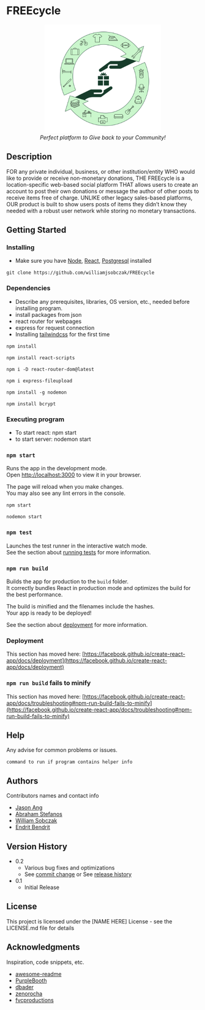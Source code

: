 # FREEcycle

<div align="center">
  <img src="client/public/freecyclelogo.png" alt="Logo Alt Text">
  <br>
  <em>Perfect platform to Give back to your Community!</em>
</div>


## Description

FOR any private individual, business, or other institution/entity WHO would like to provide or receive non-monetary donations, THE FREEcycle is a location-specific web-based social platform THAT allows users to create an account to post their own donations or message the author of other posts to receive items free of charge. UNLIKE other legacy sales-based platforms, OUR product is built to show users posts of items they didn’t know they needed with a robust user network while storing no monetary transactions.

## Getting Started


### Installing

* Make sure you have [Node](https://nodejs.org/en), [React](https://react.dev/), [Postgresql](https://www.postgresql.org/) installed
```
git clone https://github.com/williamjsobczak/FREEcycle
```


### Dependencies

* Describe any prerequisites, libraries, OS version, etc., needed before installing program.
* install packages from json
* react router for webpages
* express for request connection
* Installing [tailwindcss](https://tailwindcss.com/docs/guides/create-react-app) for the first time
```
npm install
```
```
npm install react-scripts
```
```
npm i -D react-router-dom@latest
```
```
npm i express-fileupload
```
```
npm install -g nodemon
```
```
npm install bcrypt
```


### Executing program

*  To start react: npm start
*  to start server: nodemon start

### `npm start`

Runs the app in the development mode.\
Open [http://localhost:3000](http://localhost:3000) to view it in your browser.

The page will reload when you make changes.\
You may also see any lint errors in the console.
```
npm start
```

```
nodemon start
```


### `npm test`

Launches the test runner in the interactive watch mode.\
See the section about [running tests](https://facebook.github.io/create-react-app/docs/running-tests) for more information.

### `npm run build`

Builds the app for production to the `build` folder.\
It correctly bundles React in production mode and optimizes the build for the best performance.

The build is minified and the filenames include the hashes.\
Your app is ready to be deployed!

See the section about [deployment](https://facebook.github.io/create-react-app/docs/deployment) for more information.

### Deployment

This section has moved here: [https://facebook.github.io/create-react-app/docs/deployment](https://facebook.github.io/create-react-app/docs/deployment)

### `npm run build` fails to minify

This section has moved here: [https://facebook.github.io/create-react-app/docs/troubleshooting#npm-run-build-fails-to-minify](https://facebook.github.io/create-react-app/docs/troubleshooting#npm-run-build-fails-to-minify)

## Help

Any advise for common problems or issues.
```
command to run if program contains helper info
```

## Authors

Contributors names and contact info

* [Jason Ang](https://www.linkedin.com/in/jasonang84/)
* [Abraham Stefanos](https://www.linkedin.com/in/abrahamstefanos/)
* [William Sobczak]()
* [Endrit Bendrit]()

## Version History

* 0.2
    * Various bug fixes and optimizations
    * See [commit change]() or See [release history]()
* 0.1
    * Initial Release

## License

This project is licensed under the [NAME HERE] License - see the LICENSE.md file for details

## Acknowledgments

Inspiration, code snippets, etc.
* [awesome-readme](https://github.com/matiassingers/awesome-readme)
* [PurpleBooth](https://gist.github.com/PurpleBooth/109311bb0361f32d87a2)
* [dbader](https://github.com/dbader/readme-template)
* [zenorocha](https://gist.github.com/zenorocha/4526327)
* [fvcproductions](https://gist.github.com/fvcproductions/1bfc2d4aecb01a834b46)

